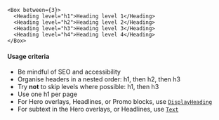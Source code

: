 ```
<Box between={3}>
  <Heading level="h1">Heading level 1</Heading>
  <Heading level="h2">Heading level 2</Heading>
  <Heading level="h3">Heading level 3</Heading>
  <Heading level="h4">Heading level 4</Heading>
</Box>
```

#### Usage criteria

- Be mindful of SEO and accessibility
- Organise headers in a nested order: h1, then h2, then h3
- Try **not** to skip levels where possible: h1, then h3
- Use one h1 per page
- For Hero overlays, Headlines, or Promo blocks, use [`DisplayHeading`](#displayheading)
- For subtext in the Hero overlays, or Headlines, use [`Text`](#text)

